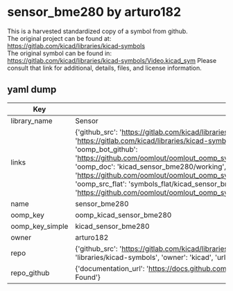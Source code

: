 # sensor_bme280 by arturo182  
This is a harvested standardized copy of a symbol from github.  
The original project can be found at:  
https://gitlab.com/kicad/libraries/kicad-symbols  
The original symbol can be found in:
https://gitlab.com/kicad/libraries/kicad-symbols/Video.kicad_sym
Please consult that link for additional, details, files, and license information.  
## yaml dump  
| Key | Value |  
| --- | --- |  
| library_name | Sensor |  
| links | {'github_src': 'https://gitlab.com/kicad/libraries/kicad-symbols/Video.kicad_sym', 'github_src_repo': 'https://gitlab.com/kicad/libraries/kicad-symbols', 'oomp_bot': 'kicad_sensor_bme280/working', 'oomp_bot_github': 'https://github.com/oomlout/oomlout_oomp_symbol_bot/tree/main/kicad_sensor_bme280/working', 'oomp_doc': 'kicad_sensor_bme280/working', 'oomp_doc_github': 'https://github.com/oomlout/oomlout_oomp_symbol_doc/tree/main/kicad_sensor_bme280/working', 'oomp_src_flat': 'symbols_flat/kicad_sensor_bme280/working', 'oomp_src_flat_github': 'https://github.com/oomlout/oomlout_oomp_symbol_src/tree/main/kicad_sensor_bme280/working'} |  
| name | sensor_bme280 |  
| oomp_key | oomp_kicad_sensor_bme280 |  
| oomp_key_simple | kicad_sensor_bme280 |  
| owner | arturo182 |  
| repo | {'github_src': 'https://gitlab.com/kicad/libraries/kicad-symbols/Video.kicad_sym', 'name': 'libraries/kicad-symbols', 'owner': 'kicad', 'url': 'https://gitlab.com/kicad/libraries/kicad-symbols'} |  
| repo_github | {'documentation_url': 'https://docs.github.com/rest/repos/repos#get-a-repository', 'message': 'Not Found'} |  


